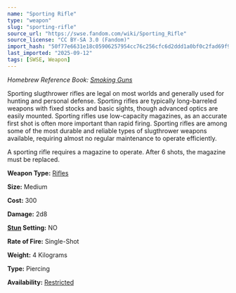 ```yaml
---
name: "Sporting Rifle"
type: "weapon"
slug: "sporting-rifle"
source_url: "https://swse.fandom.com/wiki/Sporting_Rifle"
source_license: "CC BY-SA 3.0 (Fandom)"
import_hash: "50f77e6631e18c05906257954cc76c256cfc6d2ddd1a0bf0c2fad69f90ae4e4a"
last_imported: "2025-09-12"
tags: [SWSE, Weapon]
---
```

*Homebrew Reference Book: [Smoking Guns](https://swse.fandom.com/wiki/Smoking_Guns)*

Sporting slugthrower rifles are legal on most worlds and generally used for hunting and personal defense. Sporting rifles are typically long-barreled weapons with fixed stocks and basic sights, though advanced optics are easily mounted. Sporting rifles use low-capacity magazines, as an accurate first shot is often more important than rapid firing. Sporting rifles are among some of the most durable and reliable types of slugthrower weapons available, requiring almost no regular maintenance to operate efficiently.

A sporting rifle requires a magazine to operate. After 6 shots, the magazine must be replaced.

**Weapon Type:** [Rifles](https://swse.fandom.com/wiki/Rifles)

**Size:** Medium

**Cost:** 300

**Damage:** 2d8

**[Stun](https://swse.fandom.com/wiki/Stun) Setting:** NO

**Rate of Fire:** Single-Shot

**Weight:** 4 Kilograms

**Type:** Piercing

**Availability:** [Restricted](https://swse.fandom.com/wiki/Licensed)